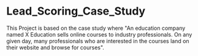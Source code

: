 # Lead_Scoring_Case_Study
This Project is based on the case study where "An education company named X Education sells online courses to industry professionals. On any given day, many professionals who are interested in the courses land on their website and browse for courses". 
